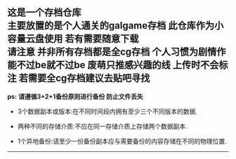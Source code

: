 **这是一个存档仓库** <br>
**主要放置的是个人通关的galgame存档 此仓库作为小容量云盘使用 若有需要随意下载** <br>
**请注意 并非所有存档都是全cg存档 个人习惯为剧情作能不过be就不过be 废萌只推感兴趣的线 上传时不会标注 若需要全cg存档建议去贴吧寻找** <br>
---
**ps:** __请遵循3+2+1备份原则进行备份 防止文件丢失__ <br>
* 3个数据副本或版本:在不同时间段内拥有至少三个不同版本的数据. <br>

* 两种不同的存储介质:不应在同一存储介质上存储两个数据副本. <br>

* 1个异地备份:请至少一份备份副本应与需要备份的内容存储在不同的物理位置.
---

